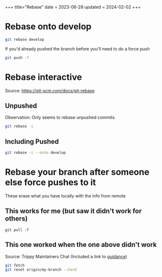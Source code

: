 +++
title="Rebase"
date = 2023-06-28
updated = 2024-02-02
+++

# Rebase onto develop

```sh
git rebase develop
```

If you'd already pushed the branch before you'll need to do a force push

```sh
git push -f
```

# Rebase interactive

Source: <https://git-scm.com/docs/git-rebase>

## Unpushed

Observation: Only seems to rebase unpushed commits.

```sh
git rebase -i
```

## Including Pushed

```sh
git rebase -i --onto develop
```

# Rebase your branch after someone else force pushes to it

These erase what you have locally with the info from remote

## This works for me (but saw it didn't work for others)

```
git pull -f
```

## This one worked when the one above didn't work

Source: Trippy Maintainers Chat (Included a link to [guidance](https://stackoverflow.com/questions/1628088/reset-local-repository-branch-to-be-just-like-remote-repository-head))

```sh
git fetch
git reset origin/my-branch --hard
```
